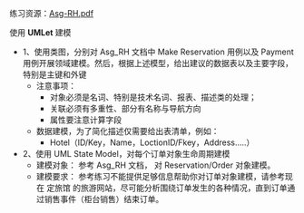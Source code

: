 
练习资源：[Asg-RH.pdf](https://sysu-swsad.github.io/swad-guide/material/Asg_RH.pdf)

使用 **UMLet** 建模

- 1、使用类图，分别对 Asg_RH 文档中 Make Reservation 用例以及 Payment 用例开展领域建模。然后，根据上述模型，给出建议的数据表以及主要字段，特别是主键和外键
  - 注意事项：
    - 对象必须是名词、特别是技术名词、报表、描述类的处理；
    - 关联必须有多重性、部分有名称与导航方向
    - 属性要注意计算字段
  - 数据建模，为了简化描述仅需要给出表清单，例如：
    - Hotel（ID/Key，Name，LoctionID/Fkey，Address…..）
- 2、使用 UML State Model，对每个订单对象生命周期建模
  - 建模对象： 参考 Asg_RH 文档， 对 Reservation/Order 对象建模。
  - 建模要求： 参考练习不能提供足够信息帮助你对订单对象建模，请参考现在 定旅馆 的旅游网站，尽可能分析围绕订单发生的各种情况，直到订单通过销售事件（柜台销售）结束订单。
